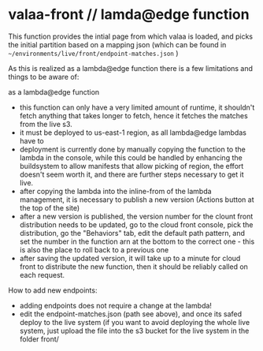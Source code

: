 # valaa-front // lamda@edge function

This function provides the intial page from which valaa is loaded, and picks the initial partition based on a mapping json 
(which can be found in `~/environments/live/front/endpoint-matches.json` )

As this is realized as a lambda@edge function there is a few limitations and things to be aware of:

as a lambda@edge function 

 * this function can only have a very limited amount of runtime, it shouldn't fetch anything that takes longer to fetch, hence it fetches the matches from the live s3.
 * it must be deployed to us-east-1 region, as all lambda@edge lambdas have to
 * deployment is currently done by manually copying the function to the lambda in the console, while this could be handled by enhancing the buildsystem to allow manifests that allow picking of region, the effort doesn't seem worth it, and there are further steps necessary to get it live.
 * after copying the lambda into the inline-from of the lambda management, it is necessary to publish a new version (Actions button at the top of the site) 
 * after a new version is published, the version number for the clount front distribution needs to be updated, go to the cloud front console, pick the distribution, go the "Behaviors" tab, edit the default path pattern, and set the number in the function arn at the bottom to the correct one - this is also the place to roll back to a previous one
 * after saving the updated version, it will take up to a minute for cloud front to distribute the new function, then it should be reliably called on each request.

How to add new endpoints:

 * adding endpoints does not require a change at the lambda! 
 * edit the endpoint-matches.json (path see above), and once its safed deploy to the live system (if you want to avoid deploying the whole live system, just upload the file into the s3 bucket for the live system in the folder front/


